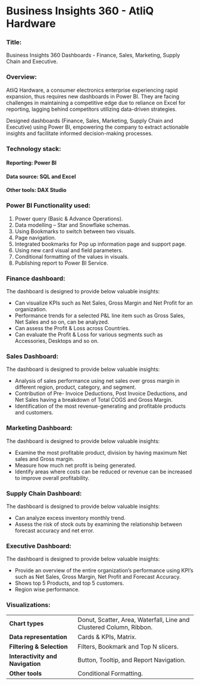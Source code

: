 # Business Insights 360 - AtliQ Hardware

### **Title:**
Business Insights 360 Dashboards - Finance, Sales, Marketing, Supply Chain and Executive.

### **Overview:**
AtliQ Hardware, a consumer electronics enterprise experiencing rapid expansion, thus requires new dashboards in Power BI. They are facing challenges in maintaining a competitive edge due to reliance on Excel for reporting, lagging behind competitors utilizing data-driven strategies.

Designed dashboards (Finance, Sales, Marketing, Supply Chain and Executive) using Power BI, empowering the company to extract actionable insights and facilitate informed decision-making processes.

### **Technology stack:**
#### **Reporting:** Power BI
#### **Data source:** SQL and Excel
#### **Other tools:** DAX Studio

### **Power BI Functionality used:**
1. Power query (Basic & Advance Operations).
2. Data modelling – Star and Snowflake schemas.
3. Using Bookmarks to switch between two visuals.
4. Page navigation.
5. Integrated bookmarks for Pop up information page and support page.
6. Using new card visual and field parameters.
7. Conditional formatting of the values in visuals.
8. Publishing report to Power BI Service.

### **Finance dashboard:** 
The dashboard is designed to provide below valuable insights:
+ Can visualize KPIs such as Net Sales, Gross Margin and Net Profit for an organization.
+ Performance trends for a selected P&L line item such as Gross Sales, Net Sales and so on, can be analyzed.
+ Can assess the Profit & Loss across Countries.
+ Can evaluate the Profit & Loss for various segments such as Accessories, Desktops and so on.
 
### **Sales Dashboard:**
The dashboard is designed to provide below valuable insights:
+ Analysis of sales performance using net sales over gross margin in different region, product, category, and segment.
+ Contribution of Pre- Invoice Deductions, Post Invoice Deductions, and Net Sales having a breakdown of Total COGS and Gross Margin.
+ Identification of the most revenue-generating and profitable products and customers.

### **Marketing Dashboard:**
The dashboard is designed to provide below valuable insights:
+ Examine the most profitable product, division by having maximum Net sales and Gross margin.
+ Measure how much net profit is being generated.
+ Identify areas where costs can be reduced or revenue can be increased to improve overall profitability.

### **Supply Chain Dashboard:**
The dashboard is designed to provide below valuable insights:
+ Can analyze excess inventory monthly trend.
+ Assess the risk of stock outs by examining the relationship between forecast accuracy and net error.


### **Executive Dashboard:** 
The dashboard is designed to provide below valuable insights:
+ Provide an overview of the entire organization’s performance using KPI’s such as Net Sales, Gross Margin, Net Profit and Forecast Accuracy.
+ Shows top 5 Products, and top 5 customers.
+ Region wise performance.

### **Visualizations:**
|                                  |             |
| -------------------------------- | ----------- |
| **Chart types**                  | Donut, Scatter, Area, Waterfall, Line and Clustered Column, Ribbon.|
| **Data representation**          | Cards & KPIs, Matrix.|
| **Filtering & Selection**        | Filters, Bookmark and Top N slicers.|
| **Interactivity and Navigation** | Button, Tooltip, and Report Navigation.|
| **Other tools**                  | Conditional Formatting.|

